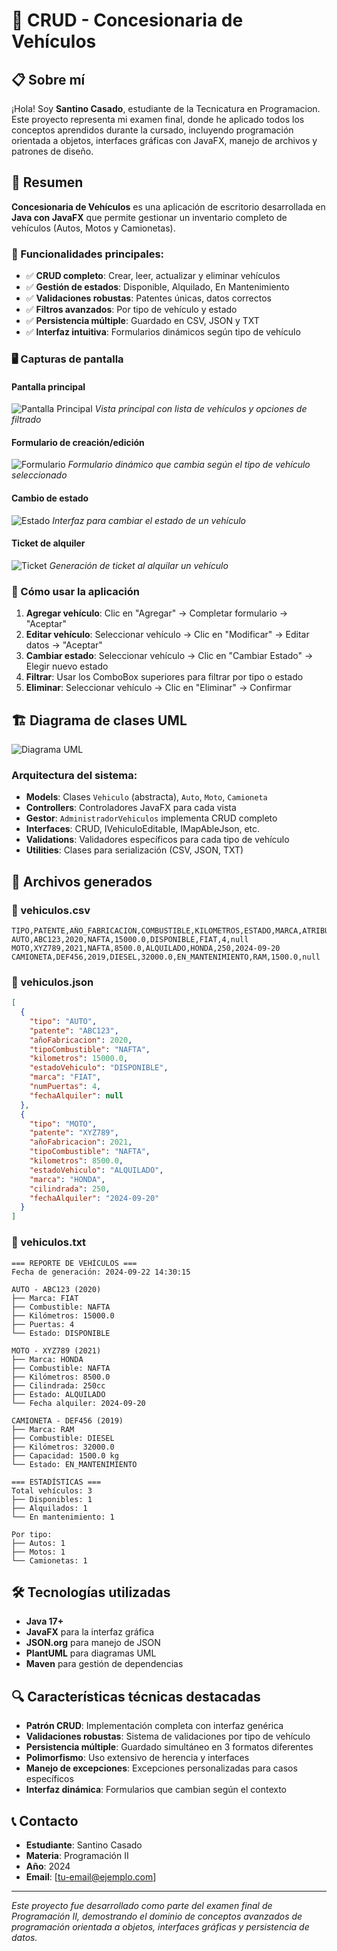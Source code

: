 # 🚗 CRUD - Concesionaria de Vehículos

## 📋 Sobre mí

¡Hola! Soy **Santino Casado**, estudiante de la Tecnicatura en Programacion. Este proyecto representa mi examen final, donde he aplicado todos los conceptos aprendidos durante la cursado, 
incluyendo programación orientada a objetos, interfaces gráficas con JavaFX, manejo de archivos y patrones de diseño.

## 📝 Resumen

**Concesionaria de Vehículos** es una aplicación de escritorio desarrollada en **Java con JavaFX** que permite gestionar un inventario completo de vehículos (Autos, Motos y Camionetas). 

### 🎯 Funcionalidades principales:

- ✅ **CRUD completo**: Crear, leer, actualizar y eliminar vehículos
- ✅ **Gestión de estados**: Disponible, Alquilado, En Mantenimiento
- ✅ **Validaciones robustas**: Patentes únicas, datos correctos
- ✅ **Filtros avanzados**: Por tipo de vehículo y estado
- ✅ **Persistencia múltiple**: Guardado en CSV, JSON y TXT
- ✅ **Interfaz intuitiva**: Formularios dinámicos según tipo de vehículo

### 🖥️ Capturas de pantalla

#### Pantalla principal
![Pantalla Principal](screenshots/main_view.png)
*Vista principal con lista de vehículos y opciones de filtrado*

#### Formulario de creación/edición
![Formulario](screenshots/formulario_view.png)
*Formulario dinámico que cambia según el tipo de vehículo seleccionado*

#### Cambio de estado
![Estado](screenshots/estado_view.png)
*Interfaz para cambiar el estado de un vehículo*

#### Ticket de alquiler
![Ticket](screenshots/ticket_view.png)
*Generación de ticket al alquilar un vehículo*

### 🚀 Cómo usar la aplicación

1. **Agregar vehículo**: Clic en "Agregar" → Completar formulario → "Aceptar"
2. **Editar vehículo**: Seleccionar vehículo → Clic en "Modificar" → Editar datos → "Aceptar"
3. **Cambiar estado**: Seleccionar vehículo → Clic en "Cambiar Estado" → Elegir nuevo estado
4. **Filtrar**: Usar los ComboBox superiores para filtrar por tipo o estado
5. **Eliminar**: Seleccionar vehículo → Clic en "Eliminar" → Confirmar

## 🏗️ Diagrama de clases UML

![Diagrama UML](uml/diagrama_clases.png)

### Arquitectura del sistema:

- **Models**: Clases `Vehiculo` (abstracta), `Auto`, `Moto`, `Camioneta`
- **Controllers**: Controladores JavaFX para cada vista
- **Gestor**: `AdministradorVehiculos` implementa CRUD completo
- **Interfaces**: CRUD, IVehiculoEditable, IMapAbleJson, etc.
- **Validations**: Validadores específicos para cada tipo de vehículo
- **Utilities**: Clases para serialización (CSV, JSON, TXT)

## 📁 Archivos generados

### 📄 vehiculos.csv
```csv
TIPO,PATENTE,AÑO_FABRICACION,COMBUSTIBLE,KILOMETROS,ESTADO,MARCA,ATRIBUTO_ESPECIFICO,FECHA_ALQUILER
AUTO,ABC123,2020,NAFTA,15000.0,DISPONIBLE,FIAT,4,null
MOTO,XYZ789,2021,NAFTA,8500.0,ALQUILADO,HONDA,250,2024-09-20
CAMIONETA,DEF456,2019,DIESEL,32000.0,EN_MANTENIMIENTO,RAM,1500.0,null
```

### 🔧 vehiculos.json
```json
[
  {
    "tipo": "AUTO",
    "patente": "ABC123",
    "añoFabricacion": 2020,
    "tipoCombustible": "NAFTA",
    "kilometros": 15000.0,
    "estadoVehiculo": "DISPONIBLE",
    "marca": "FIAT",
    "numPuertas": 4,
    "fechaAlquiler": null
  },
  {
    "tipo": "MOTO",
    "patente": "XYZ789",
    "añoFabricacion": 2021,
    "tipoCombustible": "NAFTA",
    "kilometros": 8500.0,
    "estadoVehiculo": "ALQUILADO",
    "marca": "HONDA",
    "cilindrada": 250,
    "fechaAlquiler": "2024-09-20"
  }
]
```

### 📝 vehiculos.txt
```
=== REPORTE DE VEHÍCULOS ===
Fecha de generación: 2024-09-22 14:30:15

AUTO - ABC123 (2020)
├── Marca: FIAT
├── Combustible: NAFTA
├── Kilómetros: 15000.0
├── Puertas: 4
└── Estado: DISPONIBLE

MOTO - XYZ789 (2021)
├── Marca: HONDA
├── Combustible: NAFTA
├── Kilómetros: 8500.0
├── Cilindrada: 250cc
├── Estado: ALQUILADO
└── Fecha alquiler: 2024-09-20

CAMIONETA - DEF456 (2019)
├── Marca: RAM
├── Combustible: DIESEL
├── Kilómetros: 32000.0
├── Capacidad: 1500.0 kg
└── Estado: EN_MANTENIMIENTO

=== ESTADÍSTICAS ===
Total vehículos: 3
├── Disponibles: 1
├── Alquilados: 1
└── En mantenimiento: 1

Por tipo:
├── Autos: 1
├── Motos: 1
└── Camionetas: 1
```

## 🛠️ Tecnologías utilizadas

- **Java 17+**
- **JavaFX** para la interfaz gráfica
- **JSON.org** para manejo de JSON
- **PlantUML** para diagramas UML
- **Maven** para gestión de dependencias

## 🔍 Características técnicas destacadas

- **Patrón CRUD**: Implementación completa con interfaz genérica
- **Validaciones robustas**: Sistema de validaciones por tipo de vehículo
- **Persistencia múltiple**: Guardado simultáneo en 3 formatos diferentes
- **Polimorfismo**: Uso extensivo de herencia y interfaces
- **Manejo de excepciones**: Excepciones personalizadas para casos específicos
- **Interfaz dinámica**: Formularios que cambian según el contexto

## 📞 Contacto

- **Estudiante**: Santino Casado
- **Materia**: Programación II
- **Año**: 2024
- **Email**: [tu-email@ejemplo.com]

---

*Este proyecto fue desarrollado como parte del examen final de Programación II, demostrando el dominio de conceptos avanzados de programación orientada a objetos, interfaces gráficas y persistencia de datos.*

